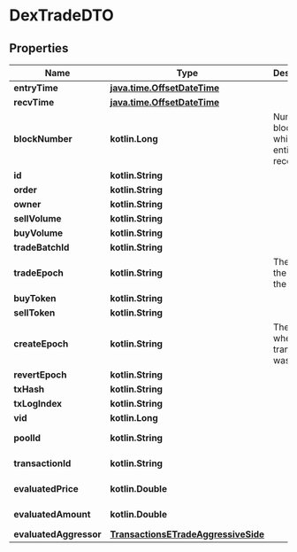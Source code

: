 
# DexTradeDTO

## Properties
Name | Type | Description | Notes
------------ | ------------- | ------------- | -------------
**entryTime** | [**java.time.OffsetDateTime**](java.time.OffsetDateTime.md) |  |  [optional]
**recvTime** | [**java.time.OffsetDateTime**](java.time.OffsetDateTime.md) |  |  [optional]
**blockNumber** | **kotlin.Long** | Number of block in which entity was recorded. |  [optional]
**id** | **kotlin.String** |  |  [optional]
**order** | **kotlin.String** |  |  [optional]
**owner** | **kotlin.String** |  |  [optional]
**sellVolume** | **kotlin.String** |  |  [optional]
**buyVolume** | **kotlin.String** |  |  [optional]
**tradeBatchId** | **kotlin.String** |  |  [optional]
**tradeEpoch** | **kotlin.String** | The date of the end of the batch. |  [optional]
**buyToken** | **kotlin.String** |  |  [optional]
**sellToken** | **kotlin.String** |  |  [optional]
**createEpoch** | **kotlin.String** | The date where the transaction was mined. |  [optional]
**revertEpoch** | **kotlin.String** |  |  [optional]
**txHash** | **kotlin.String** |  |  [optional]
**txLogIndex** | **kotlin.String** |  |  [optional]
**vid** | **kotlin.Long** |  |  [optional]
**poolId** | **kotlin.String** |  |  [optional] [readonly]
**transactionId** | **kotlin.String** |  |  [optional] [readonly]
**evaluatedPrice** | **kotlin.Double** |  |  [optional] [readonly]
**evaluatedAmount** | **kotlin.Double** |  |  [optional] [readonly]
**evaluatedAggressor** | [**TransactionsETradeAggressiveSide**](TransactionsETradeAggressiveSide.md) |  |  [optional]



